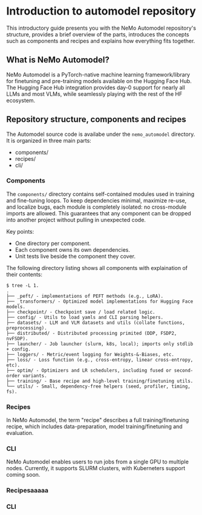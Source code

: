# Introduction to automodel repository

This introductory guide presents you with the NeMo Automodel repository's structure, provides a brief
overview of the parts, introduces the concepts such as components and recipes and explains how everything fits together.

## What is NeMo Automodel?
NeMo Automodel is a PyTorch-native machine learning framework/library for finetuning and pre-training models available on the Hugging Face Hub. The Hugging Face Hub integration provides day-0 support for nearly all LLMs and most VLMs, while seamlessly playing with the rest of the HF ecosystem.


## Repository structure, components and recipes
The Automodel source code is availabe under the `nemo_automodel` directory. It is organized in three main parts:
- components/
- recipes/
- cli/

### Components
The `components/` directory contains self-contained modules used in training and fine-tuning loops.
To keep dependencies minimal, maximize re-use, and localize bugs, each module is completely isolated: no cross-module imports are allowed. This guarantees that any component can be dropped into another project without pulling in unexpected code.

Key points:
- One directory per component.
- Each component owns its own dependencies.
- Unit tests live beside the component they cover.

The following directory listing shows all components with explaination of their contents:
```
$ tree -L 1.
.
├── _peft/ - implementations of PEFT methods (e.g., LoRA).
├── _transformers/ - Optimized model implementations for Hugging Face models.
├── checkpoint/ - Checkpoint save / load related logic.
├── config/ - Utils to load yamls and CLI parsing helpers.
├── datasets/ - LLM and VLM datasets and utils (collate functions, preprocessing).
├── distributed/ - Distributed processing primited (DDP, FSDP2, nvFSDP).
├── launcher/ - Job launcher (slurm, k8s, local); imports only stdlib + config.
├── loggers/ - Metric/event logging for Weights-&-Biases, etc.
├── loss/ - Loss function (e.g., cross-entropy, linear cross-entropy, etc).
├── optim/ - Optimizers and LR schedulers, including fused or second-order variants.
├── training/ - Base recipe and high-level training/finetuning utils.
└── utils/ - Small, dependency-free helpers (seed, profiler, timing, fs).
```

### Recipes
In NeMo Automodel, the term "recipe" describes a full training/finetuning recipe, which includes
data-preparation, model training/finetuning and evaluation.

### CLI
NeMo Automodel enables users to run jobs from a single GPU to multiple nodes. Currently, it supports
SLURM clusters, with Kuberneters support coming soon.


### Recipesaaaaa

### CLI
